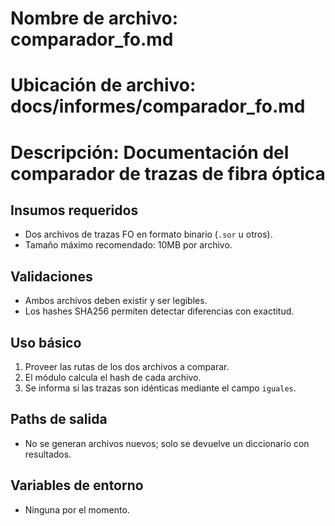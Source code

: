 # Nombre de archivo: comparador_fo.md
# Ubicación de archivo: docs/informes/comparador_fo.md
# Descripción: Documentación del comparador de trazas de fibra óptica

## Insumos requeridos
- Dos archivos de trazas FO en formato binario (`.sor` u otros).
- Tamaño máximo recomendado: 10MB por archivo.

## Validaciones
- Ambos archivos deben existir y ser legibles.
- Los hashes SHA256 permiten detectar diferencias con exactitud.

## Uso básico
1. Proveer las rutas de los dos archivos a comparar.
2. El módulo calcula el hash de cada archivo.
3. Se informa si las trazas son idénticas mediante el campo `iguales`.

## Paths de salida
- No se generan archivos nuevos; solo se devuelve un diccionario con resultados.

## Variables de entorno
- Ninguna por el momento.
